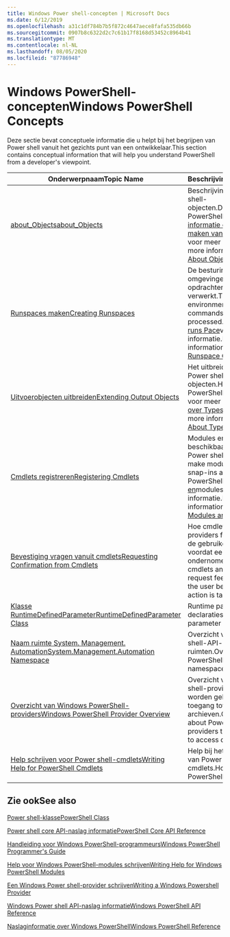 ```yaml
---
title: Windows Power shell-concepten | Microsoft Docs
ms.date: 6/12/2019
ms.openlocfilehash: a31c1df784b7b5f872c4647aece8fafa535db66b
ms.sourcegitcommit: 0907b8c6322d2c7c61b17f8168d53452c8964b41
ms.translationtype: MT
ms.contentlocale: nl-NL
ms.lasthandoff: 08/05/2020
ms.locfileid: "87786948"
---
```

# <a name="windows-powershell-concepts"></a><span data-ttu-id="b39d1-102">Windows PowerShell-concepten</span><span class="sxs-lookup"><span data-stu-id="b39d1-102">Windows PowerShell Concepts</span></span>

<span data-ttu-id="b39d1-103">Deze sectie bevat conceptuele informatie die u helpt bij het begrijpen van Power shell vanuit het gezichts punt van een ontwikkelaar.</span><span class="sxs-lookup"><span data-stu-id="b39d1-103">This section contains conceptual information that will help you understand PowerShell from a developer's viewpoint.</span></span>

|<span data-ttu-id="b39d1-104">Onderwerpnaam</span><span class="sxs-lookup"><span data-stu-id="b39d1-104">Topic Name</span></span>|<span data-ttu-id="b39d1-105">Beschrijving</span><span class="sxs-lookup"><span data-stu-id="b39d1-105">Description</span></span>|
|----------------|-----------------|
|[<span data-ttu-id="b39d1-106">about_Objects</span><span class="sxs-lookup"><span data-stu-id="b39d1-106">about_Objects</span></span>](/powershell/module/microsoft.powershell.core/about/about_objects)|<span data-ttu-id="b39d1-107">Beschrijving van Power shell-objecten.</span><span class="sxs-lookup"><span data-stu-id="b39d1-107">Description of PowerShell objects.</span></span> <span data-ttu-id="b39d1-108">Zie [informatie over het maken van objecten](/powershell/module/microsoft.powershell.core/about/about_object_creation) voor meer informatie.</span><span class="sxs-lookup"><span data-stu-id="b39d1-108">For more information, see [About Object Creation](/powershell/module/microsoft.powershell.core/about/about_object_creation)</span></span>|
|[<span data-ttu-id="b39d1-109">Runspaces maken</span><span class="sxs-lookup"><span data-stu-id="b39d1-109">Creating Runspaces</span></span>](../hosting/creating-runspaces.md)|<span data-ttu-id="b39d1-110">De besturings omgevingen waarin opdrachten worden verwerkt.</span><span class="sxs-lookup"><span data-stu-id="b39d1-110">The operating environments where commands are processed.</span></span> <span data-ttu-id="b39d1-111">Zie de [klasse runs Pace](/dotnet/api/system.management.automation.runspaces.runspace)voor meer informatie.</span><span class="sxs-lookup"><span data-stu-id="b39d1-111">For more information, see [Runspace Class](/dotnet/api/system.management.automation.runspaces.runspace).</span></span>|
|[<span data-ttu-id="b39d1-112">Uitvoerobjecten uitbreiden</span><span class="sxs-lookup"><span data-stu-id="b39d1-112">Extending Output Objects</span></span>](../cmdlet/extending-output-objects.md)|<span data-ttu-id="b39d1-113">Het uitbreiden van Power shell-objecten.</span><span class="sxs-lookup"><span data-stu-id="b39d1-113">How to extend PowerShell objects.</span></span> <span data-ttu-id="b39d1-114">Zie voor meer informatie [over Types.ps1XML](/powershell/module/microsoft.powershell.core/about/about_types.ps1xml)</span><span class="sxs-lookup"><span data-stu-id="b39d1-114">For more information, see [About Types.ps1xml](/powershell/module/microsoft.powershell.core/about/about_types.ps1xml)</span></span>|
|[<span data-ttu-id="b39d1-115">Cmdlets registreren</span><span class="sxs-lookup"><span data-stu-id="b39d1-115">Registering Cmdlets</span></span>](../cmdlet/registering-cmdlets.md)|<span data-ttu-id="b39d1-116">Modules en modules beschikbaar maken in Power shell.</span><span class="sxs-lookup"><span data-stu-id="b39d1-116">How to make modules and snap-ins available in PowerShell.</span></span> <span data-ttu-id="b39d1-117">Zie [modules en](../cmdlet/modules-and-snap-ins.md)modules voor meer informatie.</span><span class="sxs-lookup"><span data-stu-id="b39d1-117">For more information, see [Modules and Snap-ins](../cmdlet/modules-and-snap-ins.md).</span></span>|
|[<span data-ttu-id="b39d1-118">Bevestiging vragen vanuit cmdlets</span><span class="sxs-lookup"><span data-stu-id="b39d1-118">Requesting Confirmation from Cmdlets</span></span>](../cmdlet/requesting-confirmation-from-cmdlets.md)|<span data-ttu-id="b39d1-119">Hoe cmdlets en providers feedback van de gebruiker aanvragen voordat een actie wordt ondernomen.</span><span class="sxs-lookup"><span data-stu-id="b39d1-119">How cmdlets and providers request feedback from the user before an action is taken.</span></span>|
|[<span data-ttu-id="b39d1-120">Klasse RuntimeDefinedParameter</span><span class="sxs-lookup"><span data-stu-id="b39d1-120">RuntimeDefinedParameter Class</span></span>](/dotnet/api/system.management.automation.runtimedefinedparameter)|<span data-ttu-id="b39d1-121">Runtime parameter declaraties.</span><span class="sxs-lookup"><span data-stu-id="b39d1-121">Runtime parameter declarations.</span></span>|
|[<span data-ttu-id="b39d1-122">Naam ruimte System. Management. Automation</span><span class="sxs-lookup"><span data-stu-id="b39d1-122">System.Management.Automation Namespace</span></span>](/dotnet/api/System.Management.Automation)|<span data-ttu-id="b39d1-123">Overzicht van Power shell-API-naam ruimten.</span><span class="sxs-lookup"><span data-stu-id="b39d1-123">Overview of PowerShell API namespaces.</span></span>|
|[<span data-ttu-id="b39d1-124">Overzicht van Windows PowerShell-providers</span><span class="sxs-lookup"><span data-stu-id="b39d1-124">Windows PowerShell Provider Overview</span></span>](../provider/windows-powershell-provider-overview.md)|<span data-ttu-id="b39d1-125">Overzicht van Power shell-providers die worden gebruikt voor toegang tot gegevens archieven.</span><span class="sxs-lookup"><span data-stu-id="b39d1-125">Overview about PowerShell providers that are used to access data stores.</span></span>|
|[<span data-ttu-id="b39d1-126">Help schrijven voor Power shell-cmdlets</span><span class="sxs-lookup"><span data-stu-id="b39d1-126">Writing Help for PowerShell Cmdlets</span></span>](../help/writing-help-for-windows-powershell-cmdlets.md)|<span data-ttu-id="b39d1-127">Help bij het schrijven van Power shell-cmdlets.</span><span class="sxs-lookup"><span data-stu-id="b39d1-127">How to write PowerShell cmdlet Help.</span></span>|

## <a name="see-also"></a><span data-ttu-id="b39d1-128">Zie ook</span><span class="sxs-lookup"><span data-stu-id="b39d1-128">See also</span></span>

[<span data-ttu-id="b39d1-129">Power shell-klasse</span><span class="sxs-lookup"><span data-stu-id="b39d1-129">PowerShell Class</span></span>](/dotnet/api/system.management.automation.powershell)

[<span data-ttu-id="b39d1-130">Power shell core API-naslag informatie</span><span class="sxs-lookup"><span data-stu-id="b39d1-130">PowerShell Core API Reference</span></span>](/dotnet/api/?view=pscore-6.2.0)

[<span data-ttu-id="b39d1-131">Handleiding voor Windows PowerShell-programmeurs</span><span class="sxs-lookup"><span data-stu-id="b39d1-131">Windows PowerShell Programmer's Guide</span></span>](windows-powershell-programmer-s-guide.md)

[<span data-ttu-id="b39d1-132">Help voor Windows PowerShell-modules schrijven</span><span class="sxs-lookup"><span data-stu-id="b39d1-132">Writing Help for Windows PowerShell Modules</span></span>](../module/writing-help-for-windows-powershell-modules.md)

[<span data-ttu-id="b39d1-133">Een Windows Power shell-provider schrijven</span><span class="sxs-lookup"><span data-stu-id="b39d1-133">Writing a Windows Powershell Provider</span></span>](../provider/writing-a-windows-powershell-provider.md)

[<span data-ttu-id="b39d1-134">Windows Power shell API-naslag informatie</span><span class="sxs-lookup"><span data-stu-id="b39d1-134">Windows PowerShell API Reference</span></span>](/dotnet/api/?view=powershellsdk-1.1.0)

[<span data-ttu-id="b39d1-135">Naslaginformatie over Windows PowerShell</span><span class="sxs-lookup"><span data-stu-id="b39d1-135">Windows PowerShell Reference</span></span>](../windows-powershell-reference.md)
